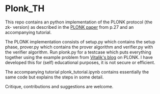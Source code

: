 # Plonk_TH
This repo contains an python implementation of the PLONK protocol (the zk- version) as described in the [PLONK paper](https://eprint.iacr.org/2019/953) from p.27 and an accompanying tutorial.

The PLONK implementation consists of setup.py which contains the setup phase, prover.py which contains the prover algorithm and verifier.py with the verifier algorithm. Run plonk.py for a testcase which puts everything together using the example problem
from [Vitalik's blog](https://vitalik.ca/general/2019/09/22/plonk.html) on PLONK. I have developed this for (self) educational purposes, it is not secure or efficient.

The accompanying tutorial plonk_tutorial.ipynb contains essentially the same code but explains the steps in some detail.

Critique, contributions and suggestions are welcome.
